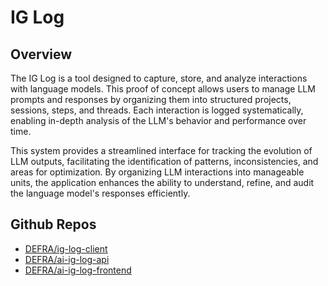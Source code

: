 # IG Log

## Overview

The IG Log is a tool designed to capture, store, and analyze interactions with language models. This proof of concept allows users to manage LLM prompts and responses by organizing them into structured projects, sessions, steps, and threads. Each interaction is logged systematically, enabling in-depth analysis of the LLM's behavior and performance over time. 

This system provides a streamlined interface for tracking the evolution of LLM outputs, facilitating the identification of patterns, inconsistencies, and areas for optimization. By organizing LLM interactions into manageable units, the application enhances the ability to understand, refine, and audit the language model's responses efficiently.

## Github Repos

- [DEFRA/ig-log-client](https://github.com/DEFRA/ig-log-client)
- [DEFRA/ai-ig-log-api](https://github.com/DEFRA/ai-ig-log-api)
- [DEFRA/ai-ig-log-frontend](https://github.com/DEFRA/ai-ig-log-frontend)
